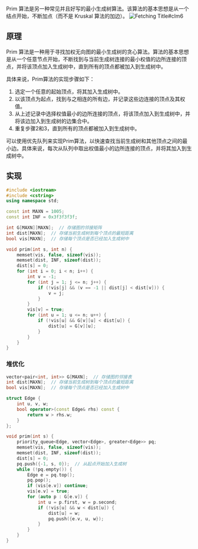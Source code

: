 Prim 算法是另一种常见并且好写的最小生成树算法。该算法的基本思想是从一个结点开始，不断加点（而不是 Kruskal 算法的加边）。
![Fetching Title#clm6](https://oi-wiki.org/graph/images/mst-3.apng)
## 原理
Prim 算法是一种用于寻找加权无向图的最小生成树的贪心算法。算法的基本思想是从一个任意节点开始，不断找到与当前生成树连接的最小权值的边所连接的顶点，并将该顶点加入生成树中，直到所有的顶点都被加入到生成树中。

具体来说，Prim算法的实现步骤如下：

1.  选定一个任意的起始顶点，将其加入生成树中。
2.  以该顶点为起点，找到与之相连的所有边，并记录这些边连接的顶点及其权值。
3.  从上述记录中选择权值最小的边所连接的顶点，将该顶点加入到生成树中，并将该边加入到生成树的边集合中。
4.  重复步骤2和3，直到所有的顶点都被加入到生成树中。

可以使用优先队列来实现Prim算法，以快速查找当前生成树和其他顶点之间的最小边。具体来说，每次从队列中取出权值最小的边所连接的顶点，并将其加入到生成树中。

## 实现
```C++
#include <iostream>
#include <cstring>
using namespace std;

const int MAXN = 1005;
const int INF = 0x3f3f3f3f;

int G[MAXN][MAXN];  // 存储图的邻接矩阵
int dist[MAXN];  // 存储当前生成树到每个顶点的最短距离
bool vis[MAXN];  // 存储每个顶点是否已经加入生成树中

void prim(int s, int n) {
    memset(vis, false, sizeof(vis));
    memset(dist, INF, sizeof(dist));
    dist[s] = 0;
    for (int i = 0; i < n; i++) {
        int v = -1;
        for (int j = 1; j <= n; j++) {
            if (!vis[j] && (v == -1 || dist[j] < dist[v])) {
                v = j;
            }
        }
        vis[v] = true;
        for (int u = 1; u <= n; u++) {
            if (!vis[u] && G[v][u] < dist[u]) {
                dist[u] = G[v][u];
            }
        }
    }
}
```

### 堆优化
```C++
vector<pair<int, int>> G[MAXN];  // 存储图的邻接表
int dist[MAXN];  // 存储当前生成树到每个顶点的最短距离
bool vis[MAXN];  // 存储每个顶点是否已经加入生成树中

struct Edge {
    int u, v, w;
    bool operator>(const Edge& rhs) const {
        return w > rhs.w;
    }
};

void prim(int s) {
    priority_queue<Edge, vector<Edge>, greater<Edge>> pq;
    memset(vis, false, sizeof(vis));
    memset(dist, INF, sizeof(dist));
    dist[s] = 0;
    pq.push({-1, s, 0});  // 从起点开始加入生成树
    while (!pq.empty()) {
        Edge e = pq.top();
        pq.pop();
        if (vis[e.v]) continue;
        vis[e.v] = true;
        for (auto p : G[e.v]) {
            int u = p.first, w = p.second;
            if (!vis[u] && w < dist[u]) {
                dist[u] = w;
                pq.push({e.v, u, w});
            }
        }
    }
}

```